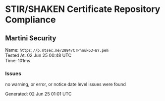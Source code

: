 # STIR/SHAKEN Certificate Repository Compliance

## Martini Security

Name: `https://p.mtsec.me/2884/CTPnnuk63-BY.pem`\
Tested At: 02 Jun 25 00:48 UTC\
Time: 101ms

### Issues

no warning, or error, or notice date level issues were found

Generated: 02 Jun 25 01:01 UTC